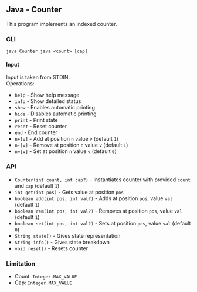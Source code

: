 ## Java - Counter

This program implements an indexed counter.

### CLI

`java Counter.java <count> [cap]`

#### Input

Input is taken from STDIN.  
Operations:
- `help` - Show help message
- `info` - Show detailed status
- `show` - Enables automatic printing
- `hide` - Disables automatic printing
- `print` - Print state
- `reset` - Reset counter
- `end` - End counter
- `n+[v]` - Add at position `n` value `v` (default `1`)
- `n-[v]` - Remove at position `n` value `v` (default `1`)
- `n=[v]` - Set at position `n` value `v` (default `0`)

### API

- `Counter(int count, int cap?)` - Instantiates counter with provided `count` and `cap` (default `1`)
- `int get(int pos)` - Gets value at position `pos`
- `boolean add(int pos, int val?)` - Adds at position `pos`, value `val` (default `1`)
- `boolean rem(int pos, int val?)` - Removes at position `pos`, value `val` (default `1`)
- `boolean set(int pos, int val?)` - Sets at position `pos`, value `val` (default `0`)
- `String state()` - Gives state representation
- `String info()` - Gives state breakdown
- `void reset()` - Resets counter

### Limitation

- Count: `Integer.MAX_VALUE`
- Cap: `Integer.MAX_VALUE`
